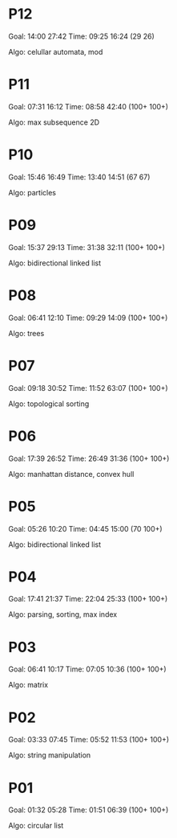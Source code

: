 # P12

Goal: 14:00 27:42
Time: 09:25 16:24
(29 26)

Algo: celullar automata, mod

# P11

Goal: 07:31 16:12
Time: 08:58 42:40
(100+ 100+)

Algo: max subsequence 2D

# P10

Goal: 15:46 16:49
Time: 13:40 14:51
(67 67)

Algo: particles

# P09

Goal: 15:37 29:13
Time: 31:38 32:11
(100+ 100+)

Algo: bidirectional linked list

# P08

Goal: 06:41 12:10
Time: 09:29 14:09
(100+ 100+)

Algo: trees

# P07

Goal: 09:18 30:52
Time: 11:52 63:07
(100+ 100+)

Algo: topological sorting

# P06

Goal: 17:39 26:52
Time: 26:49 31:36
(100+ 100+)

Algo: manhattan distance, convex hull

# P05

Goal: 05:26 10:20
Time: 04:45 15:00
(70 100+)

Algo: bidirectional linked list

# P04

Goal: 17:41 21:37
Time: 22:04 25:33
(100+ 100+)

Algo: parsing, sorting, max index

# P03

Goal: 06:41 10:17
Time: 07:05 10:36
(100+ 100+)

Algo: matrix

# P02

Goal: 03:33 07:45
Time: 05:52 11:53
(100+ 100+)

Algo: string manipulation

# P01

Goal: 01:32 05:28
Time: 01:51 06:39
(100+ 100+)

Algo: circular list

